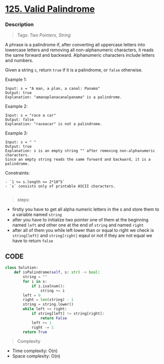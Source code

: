 # <a href="https://leetcode.com/problems/valid-palindrome/?envType=study-plan-v2&envId=top-interview-150">125. Valid Palindrome</a>

### Description

> Tags: *Two Pointers, String*


A phrase is a palindrome if, after converting all uppercase letters into lowercase letters and removing all non-alphanumeric characters, it reads the same forward and backward. Alphanumeric characters include letters and numbers.

Given a string `s`, return `true` if it is a palindrome, or `false` otherwise.



 
Example 1:
```
Input: s = "A man, a plan, a canal: Panama"
Output: true
Explanation: "amanaplanacanalpanama" is a palindrome.
```
Example 2:
```
Input: s = "race a car"
Output: false
Explanation: "raceacar" is not a palindrome.
```
Example 3:
```
Input: s = " "
Output: true
Explanation: s is an empty string "" after removing non-alphanumeric characters.
Since an empty string reads the same forward and backward, it is a palindrome.
```

Constraints:
```
- `1 <= s.length <= 2*10^5`
- `s` consists only of printable ASCII characters.


```
> steps:

- firstly you have to get all alpha numeric letters in the s and store them to a variable named `string`
- after you have to initialize two pointer one of them at the beginning named `left` and other one at the end of `string` and named `right`
- after all of them you while left lower than or equal to right we check is `string[left]` and `string[right]` eqaul or not if they are not equal we have to return `false`


## CODE
```python
class Solution:
    def isPalindrome(self, s: str) -> bool:
        string = ""
        for i in s:
            if i.isalnum():
                string += i
        left = 0 
        right = len(string) - 1
        string = string.lower()
        while left <= right:
            if string[left] != string[right]:
                return False
            left += 1
            right -= 1
        return True            
```

> Complexity
- Time complexity: O(n)
- Space complexity: O(n)



